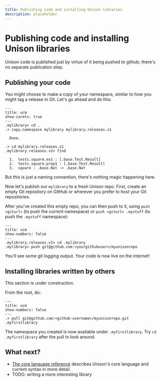 ```yaml
---
title: Publishing code and installing Unison libraries
description: placeholder
---
```


# Publishing code and installing Unison libraries

Unison code is published just by virtue of it being pushed to github; there's no separate publication step.

## Publishing your code

You might choose to make a copy of your namespace, similar to how you might tag a release in Git. Let's go ahead and do this:

```
---
title: ucm
show-carets: true
---
.mylibrary> cd .
.> copy.namespace mylibrary mylibrary.releases.v1

  Done.

.> cd mylibrary.releases.v1
.mylibrary.releases.v1> find

  1.  tests.square.ex1 : [.base.Test.Result]
  2.  tests.square.prop1 : [.base.Test.Result]
  3.  square : .base.Nat -> .base.Nat
```

But this is just a naming convention, there's nothing magic happening here.

Now let's publish our `mylibrary` to a fresh Unison repo. First, create an empty Git repository on GitHub or wherever you prefer to host your Git repositories.

After you've created this empty repo, you can then push to it, using `push <giturl>` (to push the current namespace) or `push <giturl> .mystuff` (to push the `.mystuff` namespace):

```
---
title: ucm
show-numbers: false
---
.mylibrary.releases.v1> cd .mylibrary
.mylibrary> push git@github.com:<yourgithubuser>/myunisonrepo
```

You'll see some git logging output. Your code is now live on the internet!

## Installing libraries written by others

This section is under construction.

From the root, do:

```
---
title: ucm
show-numbers: false
---
.> pull git@github.com:<github-username>/myunisonrepo.git .myfirstlibrary
```

The namespace you created is now available under `.myfirstlibrary`. Try `cd .myfirstlibrary` after the pull to look around.

## What next?

* [The core language reference](/docs/language-reference) describes Unison's core language and current syntax in more detail.
* TODO: writing a more interesting library
